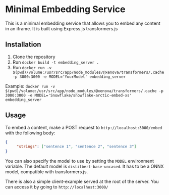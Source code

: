# Minimal Embedding Service
This is a minimal embedding service that allows you to embed any content in an iframe. It is built using Express.js transformers.js

## Installation
1. Clone the repository
2. Run `docker build -t embedding_server .`
3. Run `docker run -v $(pwd)/volume:/usr/src/app/node_modules/@xenova/transformers/.cache -p 3000:3000 -e MODEL='YourModel' embedding_server`

Example: `docker run -v $(pwd)/volume:/usr/src/app/node_modules/@xenova/transformers/.cache -p 3000:3000 -e MODEL='Snowflake/snowflake-arctic-embed-xs' embedding_server`

## Usage
To embed a content, make a POST request to `http://localhost:3000/embed` with the following body:
```json
{
     "strings": ["sentence 1", "sentence 2", "sentence 3"] 
}
```

You can also specify the model to use by setting the `MODEL` environment variable. The default model is `distilbert-base-uncased`.
It has to be a ONNX model, compatible with transformers.js.

There is also a simple client-example served at the root of the server. You can access it by going to `http://localhost:3000/`